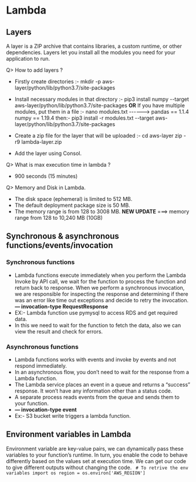 # Lambda

## Layers 
A layer is a ZIP archive that contains libraries, a custom runtime, or other dependencies. 
Layers let you install all the modules you need for your application to run.
     
Q> How to add layers ?
* Firstly create directories :- mkdir -p aws-layer/python/lib/python3.7/site-packages
      
* Install necessary modules in that directory :- pip3 install numpy --target aws-layer/python/lib/python3.7/site-packages  **OR**
  If you have multiple modules, put them in a file :- nano modules.txt ------> pandas == 1.1.4
                                                                             numpy == 1.19.4
                                        then:- pip3 install -r modules.txt --target aws-layer/python/lib/python3.7/site-packages
      
* Create a zip file for the layer that will be uploaded :-  cd aws-layer
                                                          zip -r9 lambda-layer.zip
                                                                
* Add the layer using Consol.
      
Q> What is max execution time in lambda ?
*  900 seconds (15 minutes)

Q> Memory and Disk in Lambda.
   * The disk space (ephemeral) is limited to 512 MB.
   * The default deployment package size is 50 MB.
   * The memory range is from 128 to 3008 MB.   **NEW UPDATE** ===> memory range from 128 to 10,240 MB (10GB)

## Synchronous & asynchronous functions/events/invocation
### Synchronous functions
* Lambda functions execute immediately when you perform the Lambda Invoke by API call, we wait for the function to process the function and return back   to response. When we perform a synchronous invocation, we are responsible for inspecting the response and determining if there was an error like time   out exceptions and decide to retry the invocation.   
**— invocation-type RequestResponse**
* EX:- Lambda function use pymysql to access RDS and get required data.
* In this we need to wait for the function to fetch the data, also we can view the result and check for errors.

### Asynchronous functions
* Lambda functions works with events and invoke by events and not respond immediately.
* In an asynchronous flow, you don’t need to wait for the response from a Lambda function.
* The Lambda service places an event in a queue and returns a “success” response. It won’t have any information other than a status code.
* A separate process reads events from the queue and sends them to your function.
* **— invocation-type event**
* Ex:- S3 bucket write triggers a lambda function.

## Environment variables in Lambda
Environment variable are key-value pairs, we can dynamically pass these variables to your function’s runtime. In turn, you enable the code to behave differently based on the values set at execution time.
We can get our code to give different outputs without changing the code.
     ```
     # To retrive the env variables
     import os
     region = os.environ['AWS_REGION']```




